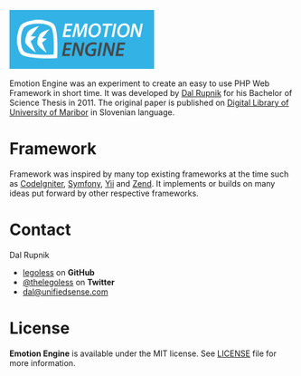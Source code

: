![Logo](https://raw.githubusercontent.com/arvystate/Emotion/master/Resources/logo.png)

Emotion Engine was an experiment to create an easy to use PHP Web Framework in short time.  It was developed by [Dal Rupnik](https://github.com/legoless) for his Bachelor of Science Thesis in 2011. The original paper is published on [Digital Library of University of Maribor](https://dk.um.si/Dokument.php?id=25670&lang=slv) in Slovenian language.

# Framework

Framework was inspired by many top existing frameworks at the time such as [CodeIgniter](http://www.codeigniter.com), [Symfony](http://symfony.com), [Yii](http://www.yiiframework.com) and [Zend](http://framework.zend.com). It implements or builds on many ideas put forward by other respective frameworks.

Contact
======

Dal Rupnik

- [legoless](https://github.com/legoless) on **GitHub**
- [@thelegoless](https://twitter.com/thelegoless) on **Twitter**
- [dal@unifiedsense.com](mailto:dal@unifiedsense.com)

License
======

**Emotion Engine** is available under the MIT license. See [LICENSE](https://github.com/arvystate/Emotion/blob/master/LICENSE) file for more information.
